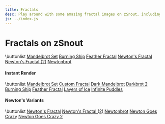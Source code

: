```yaml
---
title: Fractals
desc: Play around with some amazing fractal images on zSnout, including the Mandelbrot Set and Burning Ship, or create your own fractal!
js: ../index.js
---
```


# Fractals on zSnout

\buttonlist
[Mandelbrot Set](/mandelbrot/)
[Burning Ship](/burningship/)
[Feather Fractal](/feather/)
[Newton's Fractal](/newton/)
[Newton's Fractal (2)](/newton2/)
[Newtonbrot](/newtonbrot/)

#### Instant Render

\buttonlist
[Mandelbrot Set](/mandelbrot/webgl/)
[Custom Fractal](/mandelbrot/custom/)
[Dark Mandelbrot](/mandelbrot/webgl2/)
[Darkbrot 2](/mandelbrot/webgl3/)
[Burning Ship](/burningship/webgl/)
[Feather Fractal](/feather/webgl/)
[Layers of Ice](/mandelbrot/webgl4/)
[Infinite Puddles](/mandelbrot/webgl5/)

#### Newton's Variants

\buttonlist
[Newton's Fractal](/newton/webgl/)
[Newton's Fractal (2)](/newton2/webgl/)
[Newtonbrot](/newtonbrot/webgl/)
[Newton Goes Crazy](/wtf/newtonbrot/)
[Newton Goes Crazy 2](/wtf/newtonbrot2/)
